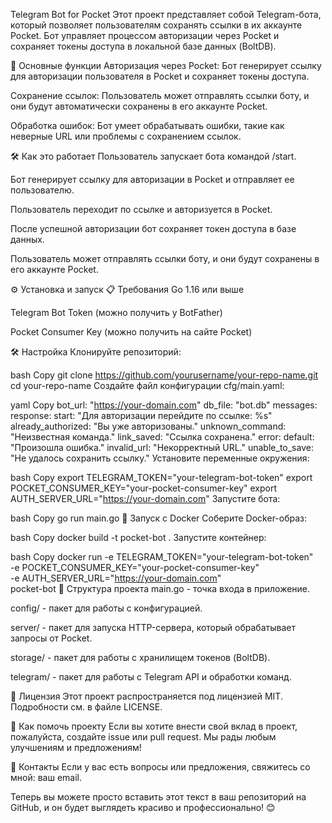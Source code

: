 Telegram Bot for Pocket
Этот проект представляет собой Telegram-бота, который позволяет пользователям сохранять ссылки в их аккаунте Pocket. Бот управляет процессом авторизации через Pocket и сохраняет токены доступа в локальной базе данных (BoltDB).

🚀 Основные функции
Авторизация через Pocket: Бот генерирует ссылку для авторизации пользователя в Pocket и сохраняет токены доступа.

Сохранение ссылок: Пользователь может отправлять ссылки боту, и они будут автоматически сохранены в его аккаунте Pocket.

Обработка ошибок: Бот умеет обрабатывать ошибки, такие как неверные URL или проблемы с сохранением ссылок.

🛠 Как это работает
Пользователь запускает бота командой /start.

Бот генерирует ссылку для авторизации в Pocket и отправляет ее пользователю.

Пользователь переходит по ссылке и авторизуется в Pocket.

После успешной авторизации бот сохраняет токен доступа в базе данных.

Пользователь может отправлять ссылки боту, и они будут сохранены в его аккаунте Pocket.

⚙️ Установка и запуск
📋 Требования
Go 1.16 или выше

Telegram Bot Token (можно получить у BotFather)

Pocket Consumer Key (можно получить на сайте Pocket)

🛠 Настройка
Клонируйте репозиторий:

bash
Copy
git clone https://github.com/yourusername/your-repo-name.git
cd your-repo-name
Создайте файл конфигурации cfg/main.yaml:

yaml
Copy
bot_url: "https://your-domain.com"
db_file: "bot.db"
messages:
  response:
    start: "Для авторизации перейдите по ссылке: %s"
    already_authorized: "Вы уже авторизованы."
    unknown_command: "Неизвестная команда."
    link_saved: "Ссылка сохранена."
  error:
    default: "Произошла ошибка."
    invalid_url: "Некорректный URL."
    unable_to_save: "Не удалось сохранить ссылку."
Установите переменные окружения:

bash
Copy
export TELEGRAM_TOKEN="your-telegram-bot-token"
export POCKET_CONSUMER_KEY="your-pocket-consumer-key"
export AUTH_SERVER_URL="https://your-domain.com"
Запустите бота:

bash
Copy
go run main.go
🐳 Запуск с Docker
Соберите Docker-образ:

bash
Copy
docker build -t pocket-bot .
Запустите контейнер:

bash
Copy
docker run -e TELEGRAM_TOKEN="your-telegram-bot-token" \
           -e POCKET_CONSUMER_KEY="your-pocket-consumer-key" \
           -e AUTH_SERVER_URL="https://your-domain.com" \
           pocket-bot
📂 Структура проекта
main.go - точка входа в приложение.

config/ - пакет для работы с конфигурацией.

server/ - пакет для запуска HTTP-сервера, который обрабатывает запросы от Pocket.

storage/ - пакет для работы с хранилищем токенов (BoltDB).

telegram/ - пакет для работы с Telegram API и обработки команд.

📄 Лицензия
Этот проект распространяется под лицензией MIT. Подробности см. в файле LICENSE.

🤝 Как помочь проекту
Если вы хотите внести свой вклад в проект, пожалуйста, создайте issue или pull request. Мы рады любым улучшениям и предложениям!

📧 Контакты
Если у вас есть вопросы или предложения, свяжитесь со мной: ваш email.

Теперь вы можете просто вставить этот текст в ваш репозиторий на GitHub, и он будет выглядеть красиво и профессионально! 😊

